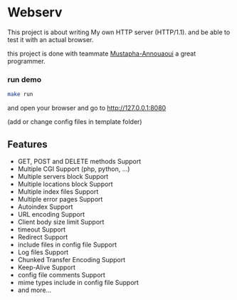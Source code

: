 # Webserv
This project is about writing My own HTTP server (HTTP/1.1).
and be able to test it with an actual browser.

this project is done with teammate [Mustapha-Annouaoui](https://github.com/Mustapha-Annouaoui) a great programmer.

### run demo
```bash
make run
```
and open your browser and go to http://127.0.0.1:8080

(add or change config files in template folder)
## Features

- GET, POST and DELETE methods Support
- Multiple CGI Support (php, python, ...)
- Multiple servers block Support
- Multiple locations block Support
- Multiple index files Support
- Multiple error pages Support
- Autoindex Support
- URL encoding Support
- Client body size limit Support
- timeout Support
- Redirect Support
- include files in config file Support
- Log files Support
- Chunked Transfer Encoding Support
- Keep-Alive Support
- config file comments Support
- mime types include in config file Support
- and more...

